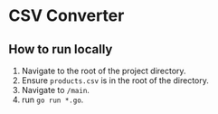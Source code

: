 # CSV Converter
## How to run locally

1) Navigate to the root of the project directory.
1) Ensure ```products.csv``` is in the root of the directory.
1) Navigate to ```/main```.
2) run ```go run *.go```.
